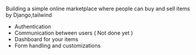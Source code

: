 Building a simple online marketplace where people can buy and sell items by Django,tailwind
- Authentication
- Communication between users ( Not done yet )
- Dashboard for your items
- Form handling and customizations
